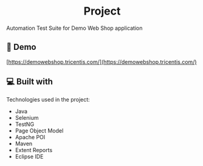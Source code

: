 <h1 align="center" id="title">Project</h1>

<p id="description">Automation Test Suite for Demo Web Shop application</p>

<h2>🚀 Demo</h2>

[https://demowebshop.tricentis.com/](https://demowebshop.tricentis.com/)

  
  
<h2>💻 Built with</h2>

Technologies used in the project:

*   Java
*   Selenium
*   TestNG
*   Page Object Model
*   Apache POI
*   Maven
*   Extent Reports
*   Eclipse IDE
